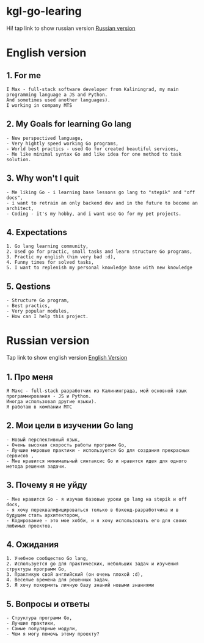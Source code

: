 # kgl-go-learing

Hi! tap link to show russian version [Russian version](#russian-version)
# English version
 ## 1. For me
    I Max - full-stack software developer from Kaliningrad, my main programming language a JS and Python.
    And sometimes used another languages).
    I working in company MTS
 ## 2. My Goals for learning Go lang
    - New perspectived language, 
    - Very hightly speed working Go programs,
    - World best practics - used Go for created beautiful services,
    - Me like minimal syntax Go and like idea for one method to task solution.
 ## 3. Why won't I quit
    - Me liking Go - i learning base lessons go lang to "stepik" and "off docs",
    - i want to retrain an only backend dev and in the future to become an architect,
    - Coding - it's my hobby, and i want use Go for my pet projects.
 ## 4. Expectations
    1. Go lang learning community,
    2. Used go for practic, small tasks and learn structure Go programs,
    3. Practic my english (him very bad :d),
    4. Funny times for solved tasks,
    5. I want to replenish my personal knowledge base with new knowledge
## 5. Qestions
    - Structure Go program,
    - Best practics,
    - Very popular modules,
    - How can I help this project.

# Russian version
Tap link to show english version [English Version](#English-version)
 ## 1. Про меня
    Я Макс - full-stack разработчик из Калининграда, мой основной язык программирования - JS и Python.
    Иногда использовал другие языки).
    Я работаю в компании МТС
 ## 2. Мои цели в изучении Go lang
    - Новый перспективный язык,
    - Очень высокая скорость работы программ Go,
    - Лучшие мировые практики - используется Go для создания прекрасных сервисов ,
    - Мне нравится минимальный синтаксис Go и нравится идея для одного метода решения задачи.
 ## 3. Почему я не уйду
    - Мне нравится Go - я изучаю базовые уроки go lang на stepik и off docs,
    - я хочу переквалифицироваться только в бэкенд-разработчика и в будущем стать архитектором,
    - Кодирование - это мое хобби, и я хочу использовать его для своих любимых проектов.
 ## 4. Ожидания
    1. Учебное сообщество Go lang,
    2. Используется go для практических, небольших задач и изучения структуры программ Go,
    3. Практикую свой английский (он очень плохой :d),
    4. Веселые времена для решенных задач.
    5. Я хочу покормить личную базу знаний новыми знаниями
 ## 5. Вопросы и ответы
    - Структура программ Go,
    - Лучшие практики,
    - Самые популярные модули,
    - Чем я могу помочь этому проекту?